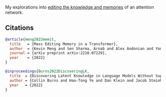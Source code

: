 
My explorations into <a href="https://arxiv.org/abs/2210.07229">editing the knowledge and memories</a> of an attention network.

## Citations

```bibtex
@article{meng2022memit,
  title   = {Mass Editing Memory in a Transformer},
  author  = {Kevin Meng and Sen Sharma, Arnab and Alex Andonian and Yonatan Belinkov and David Bau},
  journal = {arXiv preprint arXiv:2210.07229},
  year    = {2022}
}
```

```bibtex
@inproceedings{Burns2022DiscoveringLK,
  title  = {Discovering Latent Knowledge in Language Models Without Supervision},
  author = {Collin Burns and Hao-Tong Ye and Dan Klein and Jacob Steinhardt},
  year   = {2022}
}
```
